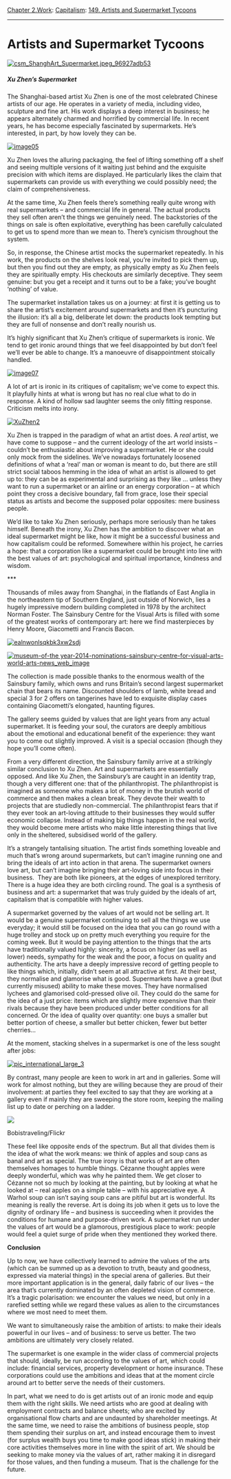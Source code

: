 [Chapter 2.Work](https://www.theschooloflife.com/thebookoflife/category/work/): [Capitalism](https://www.theschooloflife.com/thebookoflife/category/work/capitalism/): [149. Artists and Supermarket Tycoons](https://www.theschooloflife.com/thebookoflife/artists-and-supermarket-tycoons/)

* * *

# Artists and Supermarket Tycoons

[![csm_ShanghArt_Supermarket.jpeg_96927adb53](https://www.theschooloflife.com/thebookoflife/wp-content/uploads/2015/10/csm_ShanghArt_Supermarket.jpeg_96927adb53.jpg)](http://www.thebookoflife.org/wp-content/uploads/2015/10/csm_ShanghArt_Supermarket.jpeg_96927adb53.jpg)

##### Xu Zhen’s Supermarket

The Shanghai-based artist Xu Zhen is one of the most celebrated Chinese artists of our age. He operates in a variety of media, including video, sculpture and fine art. His work displays a deep interest in business; he appears alternately charmed and horrified by commercial life. In recent years, he has become especially fascinated by supermarkets. He’s interested, in part, by how lovely they can be. **&nbsp;**

[![image05](https://www.theschooloflife.com/thebookoflife/wp-content/uploads/2015/10/image05.png)](http://www.thebookoflife.org/wp-content/uploads/2015/10/image05.png)

Xu Zhen loves the alluring packaging, the feel of lifting something off a shelf and seeing multiple versions of it waiting just behind and the exquisite precision with which items are displayed. He particularly likes the claim that supermarkets can provide us with everything we could possibly need; the claim of&nbsp;comprehensiveness.

At the same time, Xu Zhen feels there’s something really quite wrong with real supermarkets – and commercial life in general. The actual products they sell often aren’t the things we genuinely need. The backstories of the things on sale is often exploitative, everything has been carefully calculated to get us to spend more than we mean to. There’s cynicism throughout the system. **&nbsp;**

So, in response, the Chinese artist mocks the supermarket repeatedly. In his work, the products on the shelves look real, you’re invited to pick them up, but then you find out they are empty, as physically empty as Xu Zhen feels they are spiritually empty. His checkouts are similarly deceptive. They seem genuine: but you get a receipt and it turns out to be a fake; you’ve bought ‘nothing’ of value. **&nbsp;**

The supermarket installation takes us on a journey: at first it is getting us to share the artist’s excitement around supermarkets and then it’s puncturing the illusion: it’s all a big, deliberate let down: the products look tempting but they are full of nonsense and don’t really nourish us.

It’s highly significant that Xu Zhen’s critique of supermarkets is ironic. We tend to get ironic around things that we feel disappointed by but don’t feel we’ll ever be able to change. It’s a manoeuvre of disappointment stoically handled.

[![image07](https://www.theschooloflife.com/thebookoflife/wp-content/uploads/2015/10/image07.png)](http://www.thebookoflife.org/wp-content/uploads/2015/10/image07.png)

A lot of art is ironic in its critiques of capitalism; we’ve come to expect this. It playfully hints at what is wrong but has no real clue what to do in response. A kind of hollow sad laughter seems the only fitting response. Criticism melts into irony.

[![XuZhen2](https://www.theschooloflife.com/thebookoflife/wp-content/uploads/2015/10/XuZhen2.jpg)](http://www.thebookoflife.org/wp-content/uploads/2015/10/XuZhen2.jpg)

Xu Zhen is trapped in the paradigm of what an artist does. A _real_ artist, we have come to suppose – and the current ideology of the art world insists – couldn’t be enthusiastic about improving a supermarket. He or she could only mock from the sidelines. We’ve nowadays fortunately loosened definitions of what a ‘real’ man or woman is meant to do, but there are still strict social taboos hemming in the idea of what an artist is allowed to get up to: they can be as experimental and surprising as they like … unless they want to run a supermarket or an airline or an energy corporation – at which point they cross a decisive boundary, fall from grace, lose their special status as artists and become the supposed polar opposites: mere business people.

We’d like to take Xu Zhen seriously, perhaps more seriously than he takes himself. Beneath the irony, Xu Zhen has the ambition to discover what an ideal supermarket might be like, how it might be a successful business and how capitalism could be reformed. Somewhere within his project, he carries a hope: that a corporation like a supermarket could be brought into line with the best values of art: psychological and spiritual importance, kindness and wisdom.

\*\*\*

Thousands of miles away from Shanghai, in the flatlands of East Anglia in the northeastern tip of Southern England, just outside of Norwich, lies a hugely impressive modern building completed in 1978 by the architect Norman Foster. The Sainsbury Centre for the Visual Arts is filled with some of the greatest works of contemporary art: here we find masterpieces by Henry Moore, Giacometti and Francis Bacon.

[![ealnwonlsqkbk3xw2sdj](https://www.theschooloflife.com/thebookoflife/wp-content/uploads/2015/10/ealnwonlsqkbk3xw2sdj.jpg)](http://www.thebookoflife.org/wp-content/uploads/2015/10/ealnwonlsqkbk3xw2sdj.jpg)

[![museum-of-the year-2014-nominations-sainsbury-centre-for-visual-arts-world-arts-news_web_image](https://www.theschooloflife.com/thebookoflife/wp-content/uploads/2015/10/museum-of-the-year-2014-nominations-sainsbury-centre-for-visual-arts-world-arts-news_web_image.jpg)](http://www.thebookoflife.org/wp-content/uploads/2015/10/museum-of-the-year-2014-nominations-sainsbury-centre-for-visual-arts-world-arts-news_web_image.jpg)

The collection is made possible thanks to the enormous wealth of the Sainsbury family, which owns and runs Britain’s second largest supermarket chain that bears its name. Discounted shoulders of lamb, white bread and special 3 for 2 offers on tangerines have led to exquisite display cases containing Giacometti’s elongated, haunting figures.

The gallery seems guided by values that are light years from any actual supermarket. It is feeding your soul, the curators are deeply ambitious about the emotional and educational benefit of the experience: they want you to come out slightly improved. A visit is a special occasion (though they hope you’ll come often).

From a very different direction, the Sainsbury family arrive at a strikingly similar conclusion to Xu Zhen. Art and supermarkets are essentially opposed. And like Xu Zhen, the Sainsbury’s are caught in an identity trap, though a very different one: that of the philanthropist. The philanthropist is imagined as someone who makes a lot of money in the brutish world of commerce and then makes a clean break. They devote their wealth to projects that are studiedly non-commercial. The philanthropist fears that if they ever took an art-loving attitude to their businesses they would suffer economic collapse. Instead of making big things happen in the real world, they would become mere artists who make little interesting things that live only in the sheltered, subsidised world of the gallery.

It’s a strangely tantalising situation. The artist finds something loveable and much that’s wrong around supermarkets, but can’t imagine running one and bring the ideals of art into action in that arena. The supermarket owners love art, but can’t imagine bringing their art-loving side into focus in their business. &nbsp;They are both like pioneers, at the edges of unexplored territory. There is a huge idea they are both circling round. The goal is a synthesis of business and art: a supermarket that was truly guided by the ideals of art, capitalism that is compatible with higher values. **&nbsp;**

A supermarket governed by the values of art would not be selling art. It would be a genuine supermarket continuing to sell all the things we use everyday; it would still be focused on the idea that you can go round with a huge trolley and stock up on pretty much everything you require for the coming week. But it would be paying attention to the things that the arts have traditionally valued highly: sincerity, a focus on higher (as well as lower) needs, sympathy for the weak and the poor, a focus on quality and authenticity. The arts have a deeply impressive record of getting people to like things which, initially, didn’t seem at all attractive at first. At their best, they normalise and glamorise what is good. Supermarkets have a great (but currently misused) ability to make these moves. They have normalised lychees and glamorised cold-pressed olive oil. They could do the same for the idea of a just price: items which are slightly more expensive than their rivals because they have been produced under better conditions for all concerned. Or the idea of quality over quantity: one buys a smaller but better portion of cheese, a smaller but better chicken, fewer but better cherries…

At the moment, stacking shelves in a supermarket is one of the less sought after jobs:

[![pic_international_large_3](https://www.theschooloflife.com/thebookoflife/wp-content/uploads/2015/10/pic_international_large_3.jpg)](http://www.thebookoflife.org/wp-content/uploads/2015/10/pic_international_large_3.jpg)

By contrast, many people are keen to work in art and in galleries. Some will work for almost nothing, but they are willing because they are proud of their involvement: at parties they feel excited to say that they are working at a gallery even if mainly they are sweeping the store room, keeping the mailing list up to date or perching on a ladder. &nbsp;

 ![](https://www.theschooloflife.com/thebookoflife/wp-content/uploads/2015/10/17279842576_55a92f085f_o-1024x731.jpg)

Bobistraveling/Flickr

These feel like opposite ends of the spectrum. But all that divides them is the idea of what the work means: we think of apples and soup cans as banal and art as special. The true irony is that works of art are often themselves homages to humble things. Cézanne thought apples were deeply wonderful, which was why he painted them. We get closer to Cézanne not so much by looking at the painting, but by looking at what he looked at – real apples on a simple table – with his appreciative eye. A Warhol soup can isn’t saying soup cans are pitiful but art is wonderful. Its meaning is really the reverse. Art is doing its job when it gets us to love the dignity of ordinary life – and business is succeeding when it provides the conditions for humane and purpose-driven work. A supermarket run under the values of art would be a glamorous, prestigious place to work: people would feel a quiet surge of pride when they mentioned they worked there.

**Conclusion**

Up to now, we have collectively learned to admire the values of the arts (which can be summed up as a devotion to truth, beauty and goodness, expressed via material things) in the special arena of galleries. But their more important application is in the general, daily fabric of our lives – the area that’s currently dominated by an often depleted vision of commerce. It’s a tragic polarisation: we encounter the values we need, but only in a rarefied setting while we regard these values as alien to the circumstances where we most need to meet them.

We want to simultaneously raise the ambition of artists: to make their ideals powerful in our lives – and of business: to serve us better. The two ambitions are ultimately very closely related. **&nbsp;**

The supermarket is one example in the wider class of commercial projects that should, ideally, be run according to the values of art, which could include: financial services, property development or home insurance. These corporations could use the ambitions and ideas that at the moment circle around art to better serve the needs of their customers. **&nbsp;**

In part, what we need to do is get artists out of an ironic mode and equip them with the right skills. We need artists who are good at dealing with employment contracts and balance sheets; who are excited by organisational flow charts and are undaunted by shareholder meetings. At the same time, we need to raise the ambitions of business people, stop them spending their surplus on art, and instead encourage them to invest (for surplus wealth buys you time to make good ideas stick) in making their core activities themselves more in line with the spirit of art. We should be seeking to make money via the values of art, rather making it in disregard for those values, and then funding a museum. That is the challenge for the future.
